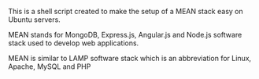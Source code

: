 This is a shell script created to make the setup of a MEAN stack easy on Ubuntu servers.

MEAN stands for MongoDB, Express.js, Angular.js and Node.js software stack used to develop web applications.

MEAN is similar to LAMP software stack which is an abbreviation for Linux, Apache, MySQL and PHP
